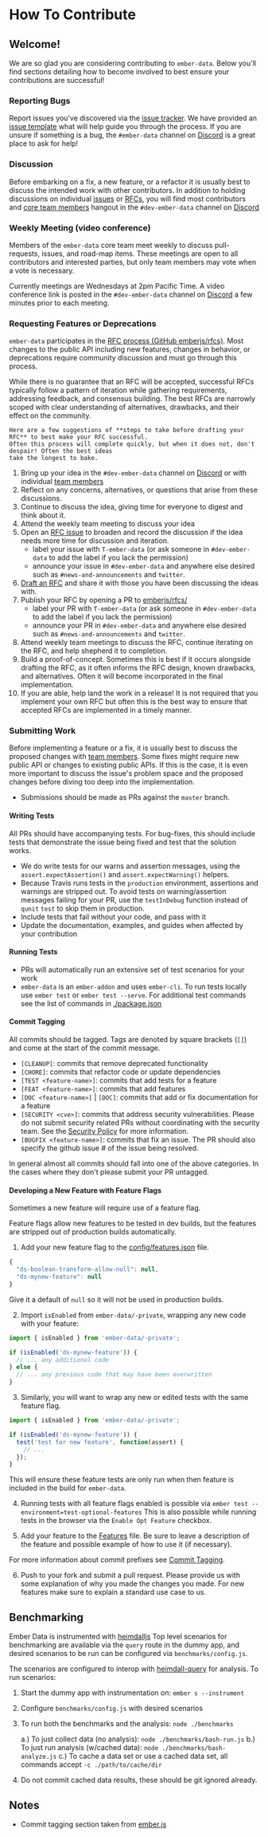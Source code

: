 # How To Contribute

## Welcome!

We are so glad you are considering contributing to `ember-data`. Below you'll find sections
detailing how to become involved to best ensure your contributions are successful!

### Reporting Bugs

Report issues you've discovered via the [issue tracker](https://github.com/emberjs/data/issues).
We have provided an [issue template](.github/bug.md) what will help guide you through the process.
If you are unsure if something is a bug, the `#ember-data` channel on [Discord](https://discord.gg/zT3asNS) is
a great place to ask for help!

### Discussion

Before embarking on a fix, a new feature, or a refactor it is usually best to discuss the
intended work with other contributors. In addition to holding discussions on individual [issues](https://github.com/emberjs/data/issues)
or [RFCs](https://github.com/emberjs/rfcs/labels/T-ember-data), you will find most contributors
and [core team members](https://emberjs.com/team/) hangout in the `#dev-ember-data` channel on [Discord](https://discord.gg/zT3asNS)

### Weekly Meeting (video conference)

Members of the `ember-data` core team meet weekly to discuss pull-requests, issues, and road-map items. These
meetings are open to all contributors and interested parties, but only team members may vote when a vote
is necessary.

Currently meetings are Wednesdays at 2pm Pacific Time. A video conference link is posted in the
`#dev-ember-data` channel on [Discord](https://discord.gg/zT3asNS) a few minutes prior to each meeting.

### Requesting Features or Deprecations

`ember-data` participates in the [RFC process (GitHub emberjs/rfcs)](https://github.com/emberjs/rfcs/).
Most changes to the public API including new features, changes in behavior, or deprecations require
community discussion and must go through this process.

While there is no guarantee that an RFC will be accepted, successful RFCs typically follow a pattern
of iteration while gathering requirements, addressing feedback, and consensus building. The best RFCs
are narrowly scoped with clear understanding of alternatives, drawbacks, and their effect on the community.

    Here are a few suggestions of **steps to take before drafting your RFC** to best make your RFC successful.
    Often this process will complete quickly, but when it does not, don't despair! Often the best ideas
    take the longest to bake.

1. Bring up your idea in the `#dev-ember-data` channel on [Discord](https://discord.gg/zT3asNS) or
   with individual [team members](https://emberjs.com/team/)
2. Reflect on any concerns, alternatives, or questions that arise from these discussions.
3. Continue to discuss the idea, giving time for everyone to digest and think about it.
4. Attend the weekly team meeting to discuss your idea
5. Open an [RFC issue](https://github.com/emberjs/rfcs/issues?q=is%3Aissue+is%3Aopen+label%3AT-ember-data)
   to broaden and record the discussion if the idea needs more time for discussion and iteration.
   * label your issue with `T-ember-data` (or ask someone in `#dev-ember-data` to add the label if you lack the permission)
   * announce your issue in `#dev-ember-data` and anywhere else desired such as `#news-and-announcements` and `twitter`.
6. [Draft an RFC](https://github.com/emberjs/rfcs#what-the-process-is) and share it with those you have
   been discussing the ideas with.
7. Publish your RFC by opening a PR to [emberjs/rfcs/](https://github.com/emberjs/rfcs/pulls?q=is%3Apr+is%3Aopen+label%3AT-ember-data)
   * label your PR with `T-ember-data` (or ask someone in `#dev-ember-data` to add the label if you lack the permission)
   * announce your PR in `#dev-ember-data` and anywhere else desired such as `#news-and-announcements` and `twitter`.
8. Attend weekly team meetings to discuss the RFC, continue iterating on the RFC, and help shepherd it to completion.
9. Build a proof-of-concept. Sometimes this is best if it occurs alongside drafting the RFC, as it often informs
   the RFC design, known drawbacks, and alternatives. Often it will become incorporated in the final implementation.
10. If you are able, help land the work in a release! It is not required that you implement your own RFC but often
    this is the best way to ensure that accepted RFCs are implemented in a timely manner.

### Submitting Work

Before implementing a feature or a fix, it is usually best to discuss the proposed changes with
[team members](https://emberjs.com/team/). Some fixes might require new public API or changes to
existing public APIs. If this is the case, it is even more important to discuss the issue's problem
space and the proposed changes before diving too deep into the implementation.

* Submissions should be made as PRs against the `master` branch.

#### Writing Tests

All PRs should have accompanying tests. For bug-fixes, this should include tests that demonstrate
 the issue being fixed and test that the solution works.

* We do write tests for our warns and assertion messages, using the `assert.expectAssertion()` and `assert.expectWarning()` helpers.
* Because Travis runs tests in the `production` environment, assertions and warnings are stripped out. To avoid tests on
  warning/assertion messages failing for your PR, use the `testInDebug` function instead of `qunit` `test` to skip them in production.
* Include tests that fail without your code, and pass with it
* Update the documentation, examples, and guides when affected by your contribution

#### Running Tests

* PRs will automatically run an extensive set of test scenarios for your work
* `ember-data` is an `ember-addon` and uses `ember-cli`. To run tests locally
  use `ember test` or `ember test --serve`. For additional test commands see the list
  of commands in [./package.json](./package.json)

#### Commit Tagging

All commits should be tagged. Tags are denoted by square brackets (`[]`) and come at the start of the commit message.

* `[CLEANUP]`: commits that remove deprecated functionality
* `[CHORE]`: commits that refactor code or update dependencies
* `[TEST <feature-name>]`: commits that add tests for a feature
* `[FEAT <feature-name>]`: commits that add features
* `[DOC <feature-name>]` | `[DOC]`: commits that add or fix documentation for a feature
* `[SECURITY <cve>]`: commits that address security vulnerabilities. Please do not submit security related PRs without
  coordinating with the security team. See the [Security Policy](https://emberjs.com/security/) for more information.
* `[BUGFIX <feature-name>]`: commits that fix an issue. The PR should also specify the github issue # of the
  issue being resolved.

In general almost all commits should fall into one of the above categories. In the cases where they don't please submit
your PR untagged.

#### Developing a New Feature with Feature Flags

Sometimes a new feature will require use of a feature flag.

Feature flags allow new features to be tested in dev builds, but
the features are stripped out of production builds automatically.

1. Add your new feature flag to the [config/features.json](https://github.com/emberjs/data/blob/master/config/features.json) file.

```js
{
  "ds-boolean-transform-allow-null": null,
  "ds-mynew-feature": null
}
```

Give it a default of `null` so it will not be used in production builds.

2. Import `isEnabled` from `ember-data/-private`, wrapping any new
   code with your feature:

```js
import { isEnabled } from 'ember-data/-private';

if (isEnabled('ds-mynew-feature')) {
  // ... any additional code
} else {
  // ... any previous code that may have been overwritten
}
```

3. Similarly, you will want to wrap any new or edited tests with the same
   feature flag.

```js
import { isEnabled } from 'ember-data/-private';

if (isEnabled('ds-mynew-feature')) {
  test('test for new feature', function(assert) {
    // ...
  });
}
```

This will ensure these feature tests are only run when then feature is included in the build for `ember-data`.

4. Running tests with all feature flags enabled is possible via
   `ember test --environment=test-optional-features` This is also possible while
   running tests in the browser via the `Enable Opt Feature` checkbox.

5. Add your feature to the [Features](https://github.com/emberjs/data/blob/master/FEATURES.md) file.
   Be sure to leave a description of the feature and possible example of how to
   use it (if necessary).

For more information about commit prefixes see [Commit Tagging](#commit-tagging).

6. Push to your fork and submit a pull request. Please provide us with some
   explanation of why you made the changes you made. For new features make sure to
   explain a standard use case to us.

## Benchmarking

Ember Data is instrumented with [heimdalljs](https://github.com/heimdalljs/heimdalljs-lib)
Top level scenarios for benchmarking are available via the `query` route in
the dummy app, and desired scenarios to be run can be configured via `benchmarks/config.js`.

The scenarios are configured to interop with [heimdall-query](https://github.com/heimdalljs/heimdall-query)
for analysis. To run scenarios:

1. Start the dummy app with instrumentation on: `ember s --instrument`

2. Configure `benchmarks/config.js` with desired scenarios

3. To run both the benchmarks and the analysis: `node ./benchmarks`

   a.) To just collect data (no analysis): `node ./benchmarks/bash-run.js`
   b.) To just run analysis (w/cached data): `node ./benchmarks/bash-analyze.js`
   c.) To cache a data set or use a cached data set, all commands accept `-c ./path/to/cache/dir`

4. Do not commit cached data results, these should be git ignored already.

## Notes

* Commit tagging section taken from [ember.js](https://github.com/emberjs/ember.js/blob/5641c3089180bdd1d4fa54e9dd2d3ac285f088e4/CONTRIBUTING.md#commit-tagging)
